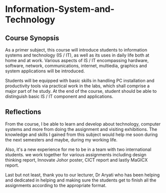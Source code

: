 # Information-System-and-Technology

<h2>Course Synopsis</h2>

As a primer subject, this course will introduce students to information systems and technology (IS / IT), as well as its uses in daily life both at home and at work. Various aspects of  IS / IT encompassing hardware, software, network, communications, internet, multiedia, graphics and system applications will be introduced. 

Students will be equipped with basic skills in handling PC installation and productivity tools via practical work in the labs, which shall comprise a major part of he study. At the end of the course, student should be able to distinguish basic IS / IT component and applications.


<h2>Reflections</h2>
From the course, I be able to learn and develop about technology, computer systems and more from doing the assignment and visiting exhibitions. The knowledge and skills I gained from this subject would help me soon during the next semesters and maybe, during my working life.

Also, it's a new experience for me to be in a team with two international students. we work together for various assignments including design thinking report, Innovate Johor poster, CICT report and lastly MaGICX report.

Last but not least, thank you to our lecturer, Dr Aryati who has been helping and dedicated in helping and making sure the students get to finish all the assignments according to the appropriate format.
